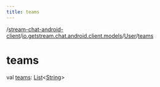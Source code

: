 ```yaml
---
title: teams
---
```

/[stream-chat-android-client](../../index.md)/[io.getstream.chat.android.client.models](../index.md)/[User](index.md)/[teams](teams.md)  
  
  
  
# teams  
val [teams](teams.md): [List](https://kotlinlang.org/api/latest/jvm/stdlib/kotlin.collections/-list/index.html)&lt;[String](https://kotlinlang.org/api/latest/jvm/stdlib/kotlin/-string/index.html)&gt;

